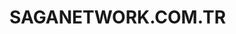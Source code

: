 <h1>SAGANETWORK.COM.TR</h1>

<!---
SAGANETWORKCOMTR/SAGANETWORKCOMTR is a ✨ special ✨ repository because its `README.md` (this file) appears on your GitHub profile.
You can click the Preview link to take a look at your changes.
--->
